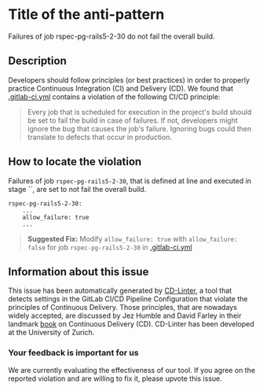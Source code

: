 
# Title of the anti-pattern
Failures of job rspec-pg-rails5-2-30 do not fail the overall build.

## Description
Developers should follow principles (or best practices) in order to properly practice Continuous Integration (CI) and Delivery (CD).
We found that [.gitlab-ci.yml](https://gitlab.com/bachtungvantung/gitlab-ce/blob/master/.gitlab-ci.yml) contains a violation of the following CI/CD principle:

> Every job that is scheduled for execution in the project's build should be set to fail the build in case of failures.
If not, developers might ignore the bug that causes the job's failure. Ignoring bugs could then translate to defects that occur in production.

## How to locate the violation
Failures of job `rspec-pg-rails5-2-30`, that is defined at line  and executed in stage ``, are set to not fail the overall build.

```
rspec-pg-rails5-2-30:
    ...
    allow_failure: true
    ...
```

> **Suggested Fix:** Modify ```allow_failure: true``` with ```allow_failure: false``` for job `rspec-pg-rails5-2-30` in [.gitlab-ci.yml](https://gitlab.com/bachtungvantung/gitlab-ce/blob/master/.gitlab-ci.yml)

## Information about this issue

This issue has been automatically generated by [CD-Linter](https://gitlab.com/Jancso/configuration-analytics), a tool that detects settings in the GitLab CI/CD Pipeline Configuration that violate the principles of Continuous Delivery. Those principles, that are nowadays widely accepted, are discussed by Jez Humble and David Farley in their landmark [book](https://www.oreilly.com/library/view/continuous-delivery-reliable/9780321670250/) on Continuous Delivery (CD). CD-Linter has been developed at the University of Zurich.

### Your feedback is important for us
We are currently evaluating the effectiveness of our tool. If you agree on the reported violation and are willing to fix it, please upvote this issue.